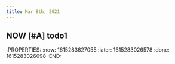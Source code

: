 ```yaml
---
title: Mar 8th, 2021
---
```


## NOW [#A] todo1
:PROPERTIES:
:now: 1615283627055
:later: 1615283026578
:done: 1615283026098
:END:
##